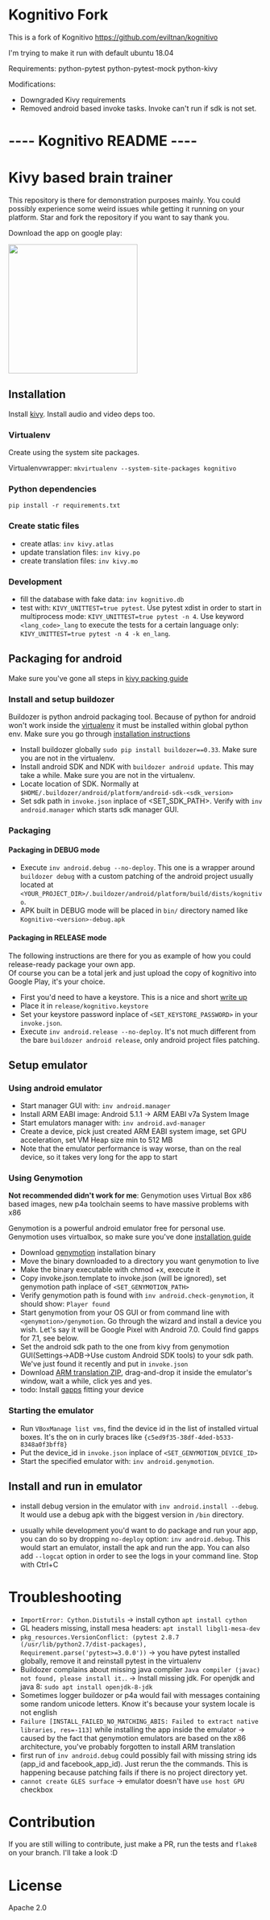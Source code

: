 # Kognitivo Fork
This is a fork of Kognitivo https://github.com/eviltnan/kognitivo

I'm trying to make it run with default ubuntu 18.04

Requirements:
python-pytest
python-pytest-mock
python-kivy

Modifications:
* Downgraded Kivy requirements
* Removed android based invoke tasks. Invoke can't run if sdk is not set.


# ---- Kognitivo README ----

# Kivy based brain trainer

This repository is there for demonstration purposes mainly. 
You could possibly experience some weird issues while getting it 
running on your platform. Star and fork the repository if you want to say thank you.

Download the app on google play:

[<img src="http://steverichey.github.io/google-play-badge-svg/img/en_get.svg" width="256">](https://play.google.com/store/apps/details?id=org.kognitivo.kognitivo)

## Installation

Install [kivy](https://kivy.org/docs/gettingstarted/installation.html). 
Install audio and video deps too. 

### Virtualenv

Create using the system site packages. 

Virtualenvwrapper: `mkvirtualenv --system-site-packages kognitivo`

### Python dependencies

`pip install -r requirements.txt`

### Create static files

* create atlas: `inv kivy.atlas`
* update translation files: `inv kivy.po`
* create translation files: `inv kivy.mo`

### Development

* fill the database with fake data: `inv kognitivo.db`
* test with: `KIVY_UNITTEST=true pytest`. 
Use pytest xdist in order to start in multiprocess mode: `KIVY_UNITTEST=true pytest -n 4`.
Use keyword `<lang_code>_lang` to execute the tests for a certain language only: 
`KIVY_UNITTEST=true pytest -n 4 -k en_lang`.

## Packaging for android
Make sure you've gone all steps in [kivy packing guide](https://kivy.org/docs/guide/packaging-android.html)

### Install and setup buildozer
Buildozer is python android packaging tool. 
Because of python for android won't work inside the [virtualenv](http://python-for-android.readthedocs.io/en/latest/old_toolchain/faq/#too-many-levels-of-symbolic-links)
it must be installed within global python env.
Make sure you go through [installation instructions](https://buildozer.readthedocs.io/en/latest/installation.html) 

* Install buildozer globally `sudo pip install buildozer==0.33`. Make sure you are not in the virtualenv.
* Install android SDK and NDK with `buildozer android update`. This may take a while. Make sure you are not in the virtualenv.
* Locate location of SDK. Normally at `$HOME/.buildozer/android/platform/android-sdk-<sdk_version>`
* Set sdk path in `invoke.json` inplace of <SET_SDK_PATH>. Verify with `inv android.manager` which starts sdk manager GUI.

### Packaging
#### Packaging in DEBUG mode

* Execute `inv android.debug --no-deploy`. This one is a wrapper around `buildozer debug` with a custom patching of the
android project usually located at `<YOUR_PROJECT_DIR>/.buildozer/android/platform/build/dists/kognitivo`.
* APK built in DEBUG mode will be placed in `bin/` directory named like `Kognitivo-<version>-debug.apk` 

#### Packaging in RELEASE mode
The following instructions are there for you as example of how you could release-ready package your own app.  
Of course you can be a total jerk and just upload the copy of kognitivo into Google Play, it's your choice.

* First you'd need to have a keystore. This is a nice and short 
[write up](https://coderwall.com/p/r09hoq/android-generate-release-debug-keystores)
* Place it in `release/kognitivo.keystore`
* Set your keystore password inplace of `<SET_KEYSTORE_PASSWORD>` in your `invoke.json`. 
* Execute `inv android.release --no-deploy`. It's not much different from the bare `buildozer android release`, only
android project files patching.

## Setup emulator

### Using android emulator

* Start manager GUI with: `inv android.manager`
* Install ARM EABI image: Android 5.1.1 -> ARM EABI v7a System Image 
* Start emulators manager with: `inv android.avd-manager`
* Create a device, pick just created ARM EABI system image, set GPU acceleration, set VM Heap size min to 512 MB
* Note that the emulator performance is way worse, than on the real device, so it takes very long for the app to start
 
### Using Genymotion
**Not recommended didn't work for me**: Genymotion uses Virtual Box x86 based images, new p4a toolchain
seems to have massive problems with x86

Genymotion is a powerful android emulator free for personal use. Genymotion uses virtualbox, so make sure 
you've done [installation guide](https://docs.genymotion.com/Content/01_Get_Started/Installation.htm)

* Download [genymotion](https://www.genymotion.com/download/) installation binary
* Move the binary downloaded to a directory you want genymotion to live
* Make the binary executable with chmod +x, execute it
* Copy invoke.json.template to invoke.json (will be ignored), set genymotion path inplace of `<SET_GENYMOTION_PATH>`
* Verify genymotion path is found with `inv android.check-genymotion`, it should show: `Player found`
* Start genymotion from your OS GUI or from command line with `<genymotion>/genymotion`. Go through the wizard and
install a device you wish. Let's say it will be Google Pixel with Android 7.0. Could find gapps for 7.1, see below.
* Set the android sdk path to the one from kivy from genymotion GUI(Settings->ADB->Use custom Android SDK tools) to
your sdk path. We've just found it recently and put in `invoke.json`
* Download [ARM translation ZIP](https://yadi.sk/d/kYkDyIznkGvym), drag-and-drop it inside the emulator's window,
wait a while, click yes and yes.
* todo: Install [gapps](http://opengapps.org/) fitting your device

### Starting the emulator

* Run `VBoxManage list vms`, find the device id in the list of installed virtual boxes. It's the on in curly braces 
like `{c5ed9f35-38df-4ded-b533-8348a0f3bff8}`
* Put the device_id in `invoke.json` inplace of `<SET_GENYMOTION_DEVICE_ID>`
* Start the specified emulator with: `inv android.genymotion`.

## Install and run in emulator

* install debug version in the emulator with `inv android.install --debug`. It would use a debug apk with the biggest
version in `/bin` directory.

* usually while development you'd want to do package and run your app, you can do so by dropping 
`no-deploy` option: `inv android.debug`. This would start an emulator, install the apk and run the app. You can also 
add `--logcat` option in order to see the logs in your command line. Stop with Ctrl+C


# Troubleshooting

 * `ImportError: Cython.Distutils` -> install cython `apt install cython`
 * GL headers missing, install mesa headers: `apt install libgl1-mesa-dev`
 * ```pkg_resources.VersionConflict: (pytest 2.8.7 (/usr/lib/python2.7/dist-packages), Requirement.parse('pytest>=3.0.0'))``` 
 -> you have pytest installed globally, remove it and reinstall pytest in the virtualenv
 * Buildozer complains about missing java compiler ```Java compiler (javac) not found, please install it.```. 
 -> Install missing jdk. For openjdk and java 8: `sudo apt install openjdk-8-jdk`
 * Sometimes logger buildozer or p4a would fail with messages containing some random unicode letters. Know it's because
 your system locale is not english
 * `Failure [INSTALL_FAILED_NO_MATCHING_ABIS: Failed to extract native libraries, res=-113]` while installing the app 
 inside the emulator -> caused by the fact that genymotion emulators are based on the x86 architecture, you've probably
 forgotten to install ARM translation
 * first run of `inv android.debug` could possibly fail with missing string ids (app_id and facebook_app_id).
 Just rerun the the commands. This is happening because patching fails if there is no project directory yet.
 * `cannot create GLES surface` -> emulator doesn't have `use host GPU` checkbox


# Contribution

If you are still willing to contribute, just make a PR, run the tests and `flake8` on your branch. I'll take a look :D

# License
Apache 2.0
